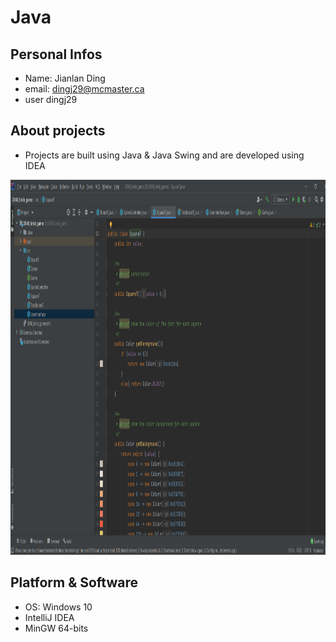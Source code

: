 # Java 

## Personal Infos
- Name: Jianlan Ding
- email: dingj29@mcmaster.ca
- user dingj29
## About projects
- Projects are built using Java & Java Swing and are developed using IDEA

<img src="./images/demo.png" width="1200" height="600">

## Platform & Software
- OS: Windows 10
- IntelliJ IDEA
- MinGW 64-bits


